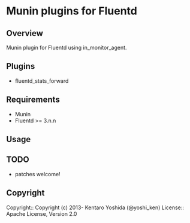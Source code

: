 Munin plugins for Fluentd
============

## Overview
Munin plugin for Fluentd using in_monitor_agent.

## Plugins

* fluentd_stats_forward

## Requirements

* Munin
* Fluentd >= 3.n.n

## Usage


## TODO

* patches welcome!

## Copyright

Copyright:: Copyright (c) 2013- Kentaro Yoshida (@yoshi_ken)
License::   Apache License, Version 2.0
